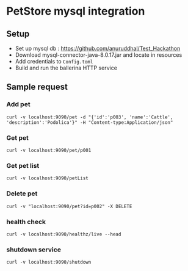 # PetStore mysql integration

## Setup

- Set up mysql db : https://github.com/anuruddhal/Test_Hackathon
- Download mysql-connector-java-8.0.17.jar and locate in resources
- Add credentials to `Config.toml`
- Build and run the ballerina HTTP service

## Sample request

### Add pet
`curl -v localhost:9090/pet -d "{'id':'p003', 'name':'Cattle', 'description':'Podolica'}" -H "Content-type:Application/json"`

### Get pet
`curl -v localhost:9090/pet/p001`

### Get pet list
`curl -v localhost:9090/petList`

### Delete pet
`curl -v "localhost:9090/pet?id=p002" -X DELETE`

### health check
`curl -v localhost:9090/healthz/live --head`

### shutdown service
`curl -v localhost:9090/shutdown`